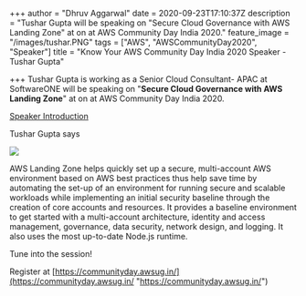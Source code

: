 +++
author = "Dhruv Aggarwal"
date = 2020-09-23T17:10:37Z
description = "Tushar Gupta will be speaking on \"Secure Cloud Governance with AWS Landing Zone\" at <time> on <date> at AWS Community Day India 2020."
feature_image = "/images/tushar.PNG"
tags = ["AWS", "AWSCommunityDay2020", "Speaker"]
title = "Know Your AWS Community Day India 2020 Speaker - Tushar Gupta"

+++
Tushar Gupta is working as a Senior Cloud Consultant- APAC at SoftwareONE will be speaking on "**Secure Cloud Governance with AWS Landing Zone**" at <time> on <date> at AWS Community Day India 2020.

[Speaker Introduction]()<URL>

<Summary from Intro video of speaker>Tushar Gupta says

![](/images/landing-zone.png)

AWS Landing Zone helps quickly set up a secure, multi-account AWS environment based on AWS best practices thus help save time by automating the set-up of an environment for running secure and scalable workloads while implementing an initial security baseline through the creation of core accounts and resources. It provides a baseline environment to get started with a multi-account architecture, identity and access management, governance, data security, network design, and logging. It also uses the most up-to-date Node.js runtime. 

Tune into the session!

Register at [https://communityday.awsug.in/](https://communityday.awsug.in/ "https://communityday.awsug.in/")